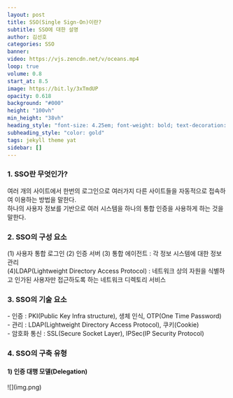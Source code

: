 ```yaml
---
layout: post
title: SSO(Single Sign-On)이란?
subtitle: SSO에 대한 설명
author: 김선호
categories: SSO
banner:
video: https://vjs.zencdn.net/v/oceans.mp4
loop: true
volume: 0.8
start_at: 8.5
image: https://bit.ly/3xTmdUP
opacity: 0.618
background: "#000"
height: "100vh"
min_height: "38vh"
heading_style: "font-size: 4.25em; font-weight: bold; text-decoration: underline"
subheading_style: "color: gold"
tags: jekyll theme yat
sidebar: []
---
```


<h3>
1. SSO란 무엇인가?
</h3>
여러 개의 사이트에서 한번의 로그인으로 여러가지 다른 사이트들을 자동적으로 접속하여 이용하는 방법을 말한다.
<br>
하나의 사용자 정보를 기반으로 여러 시스템을 하나의 통합 인증을 사용하게 하는 것을 말한다.
<h3>
2. SSO의 구성 요소
</h3>
(1) 사용자 통합 로그인 (2) 인증 서버 (3) 통합 에이전트 : 각 정보 시스템에 대한 정보 관리<br>
(4)LDAP(Lightweight Directory Access Protocol) : 네트워크 상의 자원을 식별하고 인가된 사용자만 접근하도록 하는 네트워크 디렉토리 서비스
<h3>
3. SSO의 기술 요소
</h3>
- 인증 : PKI(Public Key Infra structure), 생체 인식, OTP(One Time Password)<br>
- 관리 : LDAP(Lightweight Directory Access Protocol), 쿠키(Cookie)<br>
- 암호화 통신 : SSL(Secure Socket Layer), IPSec(IP Security Protocol) <br>

<h3>
4. SSO의 구축 유형
</h3>

<h4>
1) 인증 대행 모델(Delegation)
</h4>
![](img.png)

